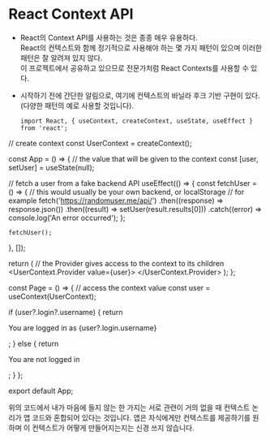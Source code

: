 # React Context API

-   React의 Context API를 사용하는 것은 종종 매우 유용하다.  
    React의 컨텍스트와 함께 정기적으로 사용해야 하는 몇 가지 패턴이 있으며 이러한 패턴은 잘 알려져 있지 않다.  
    이 프로젝트에서 공유하고 있으므로 전문가처럼 React Contexts를 사용할 수 있다.

-   시작하기 전에 간단한 알림으로, 여기에 컨텍스트의 바닐라 후크 기반 구현이 있다.  
    (다양한 패턴의 예로 사용할 것입니다).

        import React, { useContext, createContext, useState, useEffect } from 'react';

// create context
const UserContext = createContext();

const App = () => {
// the value that will be given to the context
const [user, setUser] = useState(null);

// fetch a user from a fake backend API
useEffect(() => {
const fetchUser = () => {
// this would usually be your own backend, or localStorage
// for example
fetch('https://randomuser.me/api/')
.then((response) => response.json())
.then((result) => setUser(result.results[0]))
.catch((error) => console.log('An error occurred');
};

    fetchUser();

}, []);

return (
// the Provider gives access to the context to its children
<UserContext.Provider value={user}>
<Page />
</UserContext.Provider>
);
};

const Page = () => {
// access the context value
const user = useContext(UserContext);

if (user?.login?.username) {
return <p>You are logged in as {user?.login.username}</p>;
} else {
return <p>You are not logged in</p>;
}
};

export default App;

위의 코드에서 내가 마음에 들지 않는 한 가지는 서로 관련이 거의 없을 때 컨텍스트 논리가 앱 코드와 혼합되어 있다는 것입니다. 앱은 자식에게만 컨텍스트를 제공하기를 원하며 이 컨텍스트가 어떻게 만들어지는지는 신경 쓰지 않습니다.
